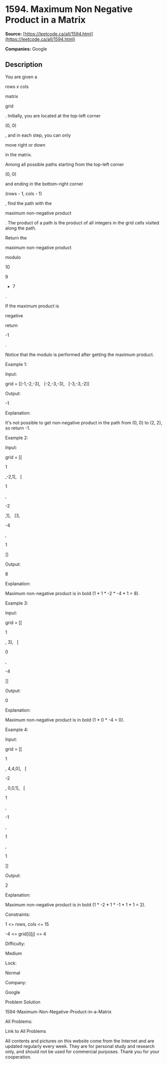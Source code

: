 # 1594. Maximum Non Negative Product in a Matrix

**Source:** [https://leetcode.ca/all/1594.html](https://leetcode.ca/all/1594.html)

**Companies:** Google

## Description

You are given a

rows x cols

matrix

grid

. Initially,
            you are located at the top-left corner

(0, 0)

, and in each
            step, you can only

move right or down

in the matrix.

Among all possible paths starting from the top-left corner

(0, 0)

and
                ending in the bottom-right corner

(rows - 1, cols - 1)

, find the
                path with the

maximum non-negative product

. The product of a
                path is the product of all integers in the grid cells visited along the path.

Return the

maximum non-negative
                product

modulo

10

9

+ 7

.

If
                the maximum product is

negative

return

-1

.

Notice that the modulo is performed after getting the maximum
                product.

Example 1:

Input:

grid = [[-1,-2,-3],
               [-2,-3,-3],
               [-3,-3,-2]]

Output:

-1

Explanation:

It's not possible to get non-negative product in the path from (0, 0) to (2, 2), so return -1.

Example 2:

Input:

grid = [[

1

,-2,1],
               [

1

,

-2

,1],
               [3,

-4

,

1

]]

Output:

8

Explanation:

Maximum non-negative product is in bold (1 * 1 * -2 * -4 * 1 = 8).

Example 3:

Input:

grid = [[

1

, 3],
               [

0

,

-4

]]

Output:

0

Explanation:

Maximum non-negative product is in bold (1 * 0 * -4 = 0).

Example 4:

Input:

grid = [[

1

, 4,4,0],
               [

-2

, 0,0,1],
               [

1

,

-1

,

1

,

1

]]

Output:

2

Explanation:

Maximum non-negative product is in bold (1 * -2 * 1 * -1 * 1 * 1 = 2).

Constraints:

1 <= rows, cols <= 15

-4 <= grid[i][j] <= 4

Difficulty:

Medium

Lock:

Normal

Company:

Google

Problem Solution

1594-Maximum-Non-Negative-Product-in-a-Matrix

All Problems:

Link to All Problems

All contents and pictures on this website come from the Internet and are updated regularly every week. They are for personal study and research only, and should not be used for commercial purposes. Thank you for your cooperation.

